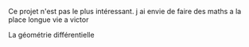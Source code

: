 Ce projet n'est pas le plus intéressant.
j ai envie de faire des maths a la place
longue vie a victor

La géométrie différentielle
